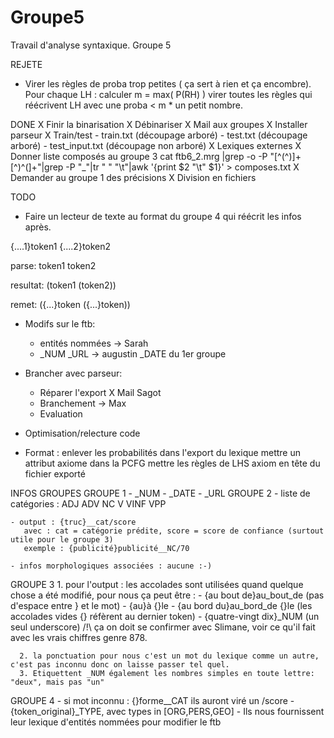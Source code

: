 Groupe5
=======

Travail d'analyse syntaxique. Groupe 5

REJETE
  - Virer les règles de proba trop petites ( ça sert à rien et ça encombre).
        Pour chaque LH :
            calculer m = max( P(RH) )
            virer toutes les règles qui réécrivent LH avec une proba < m * un petit nombre.

DONE
  X Finir la binarisation
  X Débinariser
  X Mail aux groupes
  X Installer parseur
  X Train/test
      - train.txt (découpage arboré)
      - test.txt (découpage arboré)
      - test_input.txt (découpage non arboré)
  X Lexiques externes
  X Donner liste composés au groupe 3
    cat ftb6_2.mrg |grep -o -P "[^(^)]+ [^)^(]+"|grep -P "_"|tr " " "\t"|awk '{print $2 "\t" $1}' > composes.txt
  X Demander au groupe 1 des précisions
  X Division en fichiers
  
TODO
  - Faire un lecteur de texte au format du groupe 4 qui réécrit les infos après.
  
   {....1}token1 {....2}token2

   parse: token1 token2

   resultat: (token1 (token2))

   remet: ({...}token ({...}token))
  - Modifs sur le ftb:
    - entités nommées -> Sarah
    - _NUM _URL -> augustin
      _DATE du 1er groupe
  - Brancher avec parseur:
    - Réparer l'export
    X Mail Sagot
    - Branchement -> Max
    - Evaluation 
  - Optimisation/relecture code
  
  - Format : 
        enlever les probabilités dans l'export du lexique
        mettre un attribut axiome dans la PCFG
        mettre les règles de LHS axiom en tête du fichier exporté

INFOS GROUPES
  GROUPE 1
    - _NUM
    - _DATE
    - _URL
  GROUPE 2
    - liste de catégories :
       ADJ
       ADV
       NC
       V
       VINF
       VPP

    - output : {truc}__cat/score
       avec : cat = catégorie prédite, score = score de confiance (surtout utile pour le groupe 3)
       exemple : {publicité}publicité__NC/70

    - infos morphologiques associées : aucune :-)

  GROUPE 3
      1. pour l'output : les accolades sont utilisées quand quelque chose a été modifié, pour nous ça peut être :
      - {au bout de}au_bout_de      (pas d'espace entre } et le mot)
      - {au}à {}le 
      - {au bord du}au_bord_de {}le      (les accolades vides {} réfèrent au dernier token)
      - {quatre-vingt dix}_NUM      (un seul underscore)      /!\ ça on doit se confirmer avec Slimane, voir ce qu'il fait avec les vrais chiffres genre 878.

      2. la ponctuation pour nous c'est un mot du lexique comme un autre, c'est pas inconnu donc on laisse passer tel quel.
      3. Etiquettent _NUM également les nombres simples en toute lettre: "deux", mais pas "un"

  GROUPE 4
    - si mot inconnu : {}forme__CAT ils auront viré un /score
    - {token_original}_TYPE, avec types in [ORG,PERS,GEO]
    - Ils nous fournissent leur lexique d'entités nommées pour modifier le ftb
